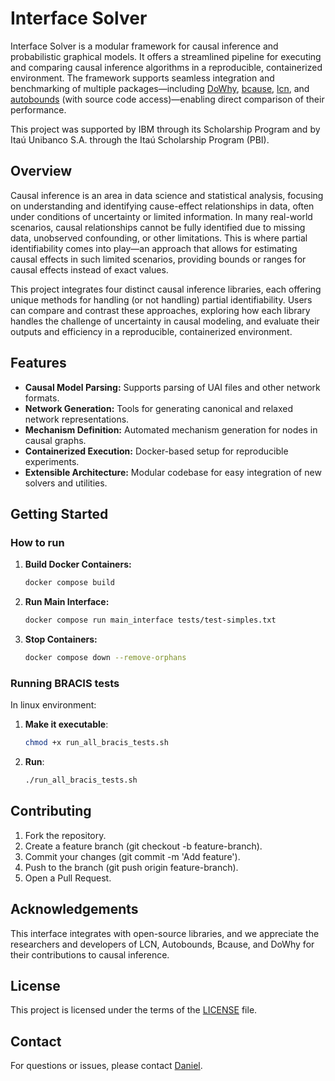 # Interface Solver

Interface Solver is a modular framework for causal inference and probabilistic graphical models.
It offers a streamlined pipeline for executing and comparing causal inference algorithms in a reproducible, containerized environment.
The framework supports seamless integration and benchmarking of multiple packages—including [DoWhy](https://github.com/py-why/dowhy), [bcause](https://github.com/PGM-Lab/bcause), [lcn](https://github.com/IBM/LCN), and [autobounds](https://www.tandfonline.com/doi/full/10.1080/01621459.2023.2216909) (with source code access)—enabling direct comparison of their performance.

This project was supported by IBM through its Scholarship Program and by Itaú Unibanco S.A. through the Itaú Scholarship Program (PBI).

## Overview

Causal inference is an area in data science and statistical analysis, focusing on understanding and identifying cause-effect relationships in data, often under conditions of uncertainty or limited information.
In many real-world scenarios, causal relationships cannot be fully identified due to missing data, unobserved confounding, or other limitations.
This is where partial identifiability comes into play—an approach that allows for estimating causal effects in such limited scenarios, providing bounds or ranges for causal effects instead of exact values.

This project integrates four distinct causal inference libraries, each offering unique methods for handling (or not handling) partial identifiability.
Users can compare and contrast these approaches, exploring how each library handles the challenge of uncertainty in causal modeling, and evaluate their outputs and efficiency in a reproducible, containerized environment.


## Features

- **Causal Model Parsing:** Supports parsing of UAI files and other network formats.
- **Network Generation:** Tools for generating canonical and relaxed network representations.
- **Mechanism Definition:** Automated mechanism generation for nodes in causal graphs.
- **Containerized Execution:** Docker-based setup for reproducible experiments.
- **Extensible Architecture:** Modular codebase for easy integration of new solvers and utilities.

## Getting Started
### How to run
1. **Build Docker Containers:**
    ```bash
    docker compose build
    ```

2. **Run Main Interface:**
    ```bash
    docker compose run main_interface tests/test-simples.txt
    ```

3. **Stop Containers:**
    ```bash
    docker compose down --remove-orphans
    ```

### Running BRACIS tests
In linux environment:

1. **Make it executable**:
    ```bash
    chmod +x run_all_bracis_tests.sh
    ```

2. **Run**:
    ```bash
    ./run_all_bracis_tests.sh
    ```

## Contributing
1. Fork the repository.
2. Create a feature branch (git checkout -b feature-branch).
3. Commit your changes (git commit -m 'Add feature').
4. Push to the branch (git push origin feature-branch).
5. Open a Pull Request.

## Acknowledgements
This interface integrates with open-source libraries, and we appreciate the researchers and developers of LCN, Autobounds, Bcause, and DoWhy for their contributions to causal inference.

## License

This project is licensed under the terms of the [LICENSE](LICENSE) file.

## Contact
For questions or issues, please contact [Daniel](daniel.lawand@gmail.com).